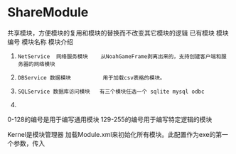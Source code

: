 # ShareModule
共享模块，方便模块的复用和模块的替换而不改变其它模块的逻辑
已有模块
模块编号          模块名称                                         模块介绍
   1.     NetService  网络服务模块    从NoahGameFrame剥离出来的，支持创建客户端和服务器的网络模块
   2.     DBService 数据模块          用于加载csv表格的模块。
   3.     SQLService 数据库访问模块   有三个模块任选一个 sqlite mysql odbc
   4.     
   
0-128的编号是用于编写通用模块
129-255的编号用于编写特定逻辑的模块

Kernel是模块管理器 加载Module.xml来初始化所有模块。此配置作为exe的第一个参数，传入
